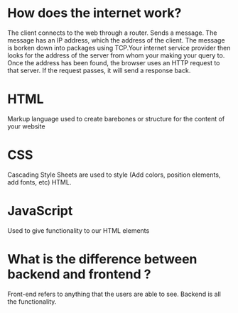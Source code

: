 # How does the internet work?
The client connects to the web through a router. Sends a message. The message has an IP address, which the address of the client. The message is borken down into packages using TCP.Your internet service provider then looks for the address of the server from whom your making your query to. Once the address has been found, the browser uses an HTTP request to that server. If the request passes, it will send a response back.

# HTML
Markup language used to create barebones or structure for the content of your website

# CSS
Cascading Style Sheets are used to style (Add colors, position elements, add fonts, etc) HTML.

# JavaScript
Used to give functionality to our HTML elements

# What is the difference between backend and frontend ?
Front-end refers to anything that the users are able to see. Backend is all the functionality.